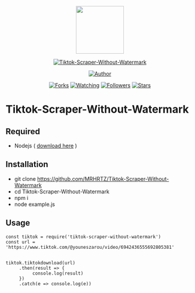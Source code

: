 <p align="center">
<img src="https://raw.githubusercontent.com/MRHRTZ/Tiktok-Scraper-Without-Watermark/main/src/media/ttk.webp" width="128" height="128"/>
</p>
<p align="center">
<a href="#"><img title="Tiktok-Scraper-Without-Watermark" src="https://img.shields.io/static/v1?label=package&message=Tiktok-Scraper-Without-Watermark&color=lightred"></a>
</p>
<p align="center">
<a href="https://github.com/MRHRTZ"><img title="Author" src="https://img.shields.io/badge/Author-MRHRTZ-red.svg?style=for-the-badge&logo=github"></a>
</p>
<p align="center">
<a href="https://github.com/MRHRTZ/Tiktok-Scraper-Without-Watermark/network/members"><img title="Forks" src="https://img.shields.io/github/forks/MRHRTZ/Tiktok-Scraper-Without-Watermark?color=red&style=flat-square"></a>
<a href="https://github.com/MRHRTZ/Tiktok-Scraper-Without-Watermark/watchers"><img title="Watching" src="https://img.shields.io/github/watchers/MRHRTZ/Tiktok-Scraper-Without-Watermark?label=Watchers&color=blue&style=flat-square"></a>
<a href="https://github.com/MRHRTZ/Tiktok-Scraper-Without-Watermark"><img title="Followers" src="https://img.shields.io/github/followers/MRHRTZ?color=blue&style=flat-square"></a>
<a href="https://github.com/MRHRTZ/Tiktok-Scraper-Without-Watermark/stargazers/"><img title="Stars" src="https://img.shields.io/github/stars/MRHRTZ/Tiktok-Scraper-Without-Watermark?color=red&style=flat-square"></a>
</p>

# Tiktok-Scraper-Without-Watermark

## Required
- Nodejs ( <a href="https://nodejs.org/en/download">download here</a> )

## Installation

- git clone https://github.com/MRHRTZ/Tiktok-Scraper-Without-Watermark
- cd Tiktok-Scraper-Without-Watermark
- npm i
- node example.js

## Usage

```
const tiktok = require('tiktok-scraper-without-watermark')
const url = 'https://www.tiktok.com/@youneszarou/video/6942436555692805381'


tiktok.tiktokdownload(url)
     .then(result => {
          console.log(result)
     })
     .catch(e => console.log(e))
```
